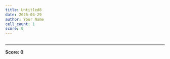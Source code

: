 ```yaml
---
title: Untitled8
date: 2025-04-29
author: Your Name
cell_count: 1
score: 0
---
```


```python

```


---
**Score: 0**